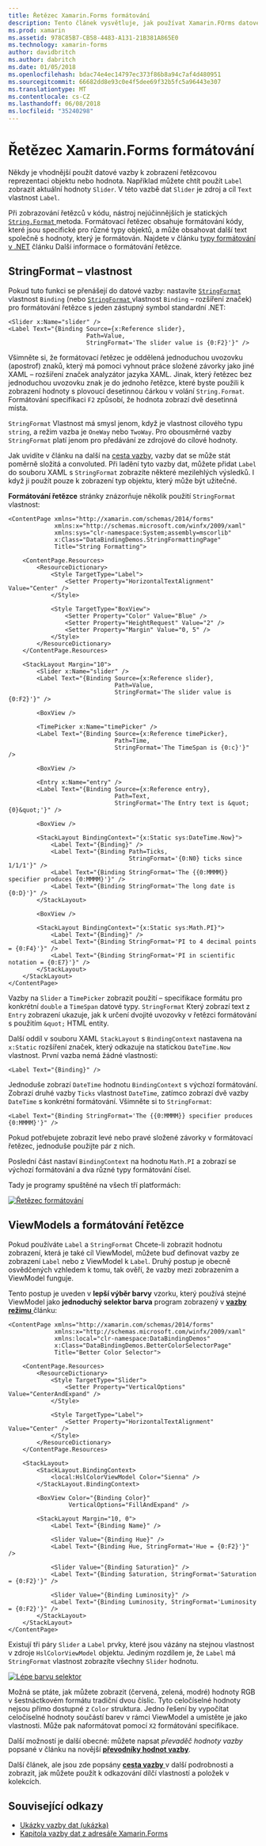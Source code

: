 ```yaml
---
title: Řetězec Xamarin.Forms formátování
description: Tento článek vysvětluje, jak používat Xamarin.FOrms datové vazby k formátování a zobrazení objektů jako řetězce. Toho dosáhnete pomocí nastavení StringFormat – vazby na standardní řetězec formátování .NET s zástupný symbol.
ms.prod: xamarin
ms.assetid: 978C85B7-CB58-4483-A131-21B381A865E0
ms.technology: xamarin-forms
author: davidbritch
ms.author: dabritch
ms.date: 01/05/2018
ms.openlocfilehash: bdac74e4ec14797ec373f86b8a94c7af4d480951
ms.sourcegitcommit: 66682dd8e93c0e4f5dee69f32b5fc5a96443e307
ms.translationtype: MT
ms.contentlocale: cs-CZ
ms.lasthandoff: 06/08/2018
ms.locfileid: "35240298"
---
```

# <a name="xamarinforms-string-formatting"></a>Řetězec Xamarin.Forms formátování

Někdy je vhodnější použít datové vazby k zobrazení řetězcovou reprezentaci objektu nebo hodnota. Například můžete chtít použít `Label` zobrazit aktuální hodnoty `Slider`. V této vazbě dat `Slider` je zdroj a cíl `Text` vlastnost `Label`.

Při zobrazování řetězců v kódu, nástroj nejúčinnějších je statických [ `String.Format` ](https://developer.xamarin.com/api/member/System.String.Format/p/System.String/System.Object/) metoda. Formátovací řetězec obsahuje formátování kódy, které jsou specifické pro různé typy objektů, a může obsahovat další text společně s hodnoty, který je formátován. Najdete v článku [typy formátování v .NET](/dotnet/standard/base-types/formatting-types/) článku Další informace o formátování řetězce.

## <a name="the-stringformat-property"></a>StringFormat – vlastnost

Pokud tuto funkci se přenášejí do datové vazby: nastavíte [ `StringFormat` ](https://developer.xamarin.com/api/property/Xamarin.Forms.BindingBase.StringFormat/) vlastnost `Binding` (nebo [ `StringFormat` ](https://developer.xamarin.com/api/property/Xamarin.Forms.Xaml.BindingExtension.StringFormat/) vlastnost `Binding` – rozšíření značek) pro formátování řetězce s jeden zástupný symbol standardní .NET:

```xaml
<Slider x:Name="slider" />
<Label Text="{Binding Source={x:Reference slider},
                      Path=Value,
                      StringFormat='The slider value is {0:F2}'}" />
```

Všimněte si, že formátovací řetězec je oddělená jednoduchou uvozovku (apostrof) znaků, který má pomoci vyhnout práce složené závorky jako jiné XAML – rozšíření značek analyzátor jazyka XAML. Jinak, který řetězec bez jednoduchou uvozovku znak je do jednoho řetězce, které byste použili k zobrazení hodnoty s plovoucí desetinnou čárkou v volání `String.Format`. Formátování specifikaci `F2` způsobí, že hodnota zobrazí dvě desetinná místa.

`StringFormat` Vlastnost má smysl jenom, když je vlastnost cílového typu `string`, a režim vazba je `OneWay` nebo `TwoWay`. Pro obousměrné vazby `StringFormat` platí jenom pro předávání ze zdrojové do cílové hodnoty.

Jak uvidíte v článku na další na [cesta vazby](binding-path.md), vazby dat se může stát poměrně složitá a convoluted. Při ladění tyto vazby dat, můžete přidat `Label` do souboru XAML s `StringFormat` zobrazíte některé mezilehlých výsledků. I když ji použít pouze k zobrazení typ objektu, který může být užitečné.

**Formátování řetězce** stránky znázorňuje několik použití `StringFormat` vlastnost:

```xaml
<ContentPage xmlns="http://xamarin.com/schemas/2014/forms"
             xmlns:x="http://schemas.microsoft.com/winfx/2009/xaml"
             xmlns:sys="clr-namespace:System;assembly=mscorlib"
             x:Class="DataBindingDemos.StringFormattingPage"
             Title="String Formatting">

    <ContentPage.Resources>
        <ResourceDictionary>
            <Style TargetType="Label">
                <Setter Property="HorizontalTextAlignment" Value="Center" />
            </Style>

            <Style TargetType="BoxView">
                <Setter Property="Color" Value="Blue" />
                <Setter Property="HeightRequest" Value="2" />
                <Setter Property="Margin" Value="0, 5" />
            </Style>
        </ResourceDictionary>
    </ContentPage.Resources>

    <StackLayout Margin="10">
        <Slider x:Name="slider" />
        <Label Text="{Binding Source={x:Reference slider},
                              Path=Value,
                              StringFormat='The slider value is {0:F2}'}" />

        <BoxView />

        <TimePicker x:Name="timePicker" />
        <Label Text="{Binding Source={x:Reference timePicker},
                              Path=Time,
                              StringFormat='The TimeSpan is {0:c}'}" />

        <BoxView />

        <Entry x:Name="entry" />
        <Label Text="{Binding Source={x:Reference entry},
                              Path=Text,
                              StringFormat='The Entry text is &quot;{0}&quot;'}" />

        <BoxView />

        <StackLayout BindingContext="{x:Static sys:DateTime.Now}">
            <Label Text="{Binding}" />
            <Label Text="{Binding Path=Ticks,
                                  StringFormat='{0:N0} ticks since 1/1/1'}" />
            <Label Text="{Binding StringFormat='The {{0:MMMM}} specifier produces {0:MMMM}'}" />
            <Label Text="{Binding StringFormat='The long date is {0:D}'}" />
        </StackLayout>

        <BoxView />

        <StackLayout BindingContext="{x:Static sys:Math.PI}">
            <Label Text="{Binding}" />
            <Label Text="{Binding StringFormat='PI to 4 decimal points = {0:F4}'}" />
            <Label Text="{Binding StringFormat='PI in scientific notation = {0:E7}'}" />
        </StackLayout>
    </StackLayout>
</ContentPage>
```

Vazby na `Slider` a `TimePicker` zobrazit použití – specifikace formátu pro konkrétní `double` a `TimeSpan` datové typy. `StringFormat` Který zobrazí text z `Entry` zobrazení ukazuje, jak k určení dvojité uvozovky v řetězci formátování s použitím `&quot;` HTML entity.

Další oddíl v souboru XAML `StackLayout` s `BindingContext` nastavena na `x:Static` rozšíření značek, který odkazuje na statickou `DateTime.Now` vlastnost. První vazba nemá žádné vlastnosti:

```xaml
<Label Text="{Binding}" />
```

Jednoduše zobrazí `DateTime` hodnotu `BindingContext` s výchozí formátování. Zobrazí druhé vazby `Ticks` vlastnost `DateTime`, zatímco zobrazí dvě vazby `DateTime` s konkrétní formátování. Všimněte si to `StringFormat`:

```xaml
<Label Text="{Binding StringFormat='The {{0:MMMM}} specifier produces {0:MMMM}'}" />
```

Pokud potřebujete zobrazit levé nebo pravé složené závorky v formátovací řetězec, jednoduše použijte pár z nich.

Poslední část nastaví `BindingContext` na hodnotu `Math.PI` a zobrazí se výchozí formátování a dva různé typy formátování čísel.

Tady je programy spuštěné na všech tří platformách:

[![Řetězec formátování](string-formatting-images/stringformatting-small.png "řetězec formátování")](string-formatting-images/stringformatting-large.png#lightbox "řetězec formátování")

## <a name="viewmodels-and-string-formatting"></a>ViewModels a formátování řetězce

Pokud používáte `Label` a `StringFormat` Chcete-li zobrazit hodnotu zobrazení, která je také cíl ViewModel, můžete buď definovat vazby ze zobrazení `Label` nebo z ViewModel k `Label`. Druhý postup je obecně osvědčených vzhledem k tomu, tak ověří, že vazby mezi zobrazením a ViewModel funguje.

Tento postup je uveden v **lepší výběr barvy** vzorku, který používá stejné ViewModel jako **jednoduchý selektor barva** program zobrazený v [ **vazby režimu** ](binding-mode.md) článku:

```xaml
<ContentPage xmlns="http://xamarin.com/schemas/2014/forms"
             xmlns:x="http://schemas.microsoft.com/winfx/2009/xaml"
             xmlns:local="clr-namespace:DataBindingDemos"
             x:Class="DataBindingDemos.BetterColorSelectorPage"
             Title="Better Color Selector">

    <ContentPage.Resources>
        <ResourceDictionary>
            <Style TargetType="Slider">
                <Setter Property="VerticalOptions" Value="CenterAndExpand" />
            </Style>

            <Style TargetType="Label">
                <Setter Property="HorizontalTextAlignment" Value="Center" />
            </Style>
        </ResourceDictionary>
    </ContentPage.Resources>

    <StackLayout>
        <StackLayout.BindingContext>
            <local:HslColorViewModel Color="Sienna" />
        </StackLayout.BindingContext>

        <BoxView Color="{Binding Color}"
                 VerticalOptions="FillAndExpand" />

        <StackLayout Margin="10, 0">
            <Label Text="{Binding Name}" />

            <Slider Value="{Binding Hue}" />
            <Label Text="{Binding Hue, StringFormat='Hue = {0:F2}'}" />

            <Slider Value="{Binding Saturation}" />
            <Label Text="{Binding Saturation, StringFormat='Saturation = {0:F2}'}" />

            <Slider Value="{Binding Luminosity}" />
            <Label Text="{Binding Luminosity, StringFormat='Luminosity = {0:F2}'}" />
        </StackLayout>
    </StackLayout>
</ContentPage>    
```

Existují tři páry `Slider` a `Label` prvky, které jsou vázány na stejnou vlastnost v zdroje `HslColorViewModel` objektu. Jediným rozdílem je, že `Label` má `StringFormat` vlastnost zobrazíte všechny `Slider` hodnotu.

[![Lépe barvu selektor](string-formatting-images/bettercolorselector-small.png "lépe barvu selektor")](string-formatting-images/bettercolorselector-large.png#lightbox "lépe barvu selektor")

Možná se ptáte, jak můžete zobrazit (červená, zelená, modré) hodnoty RGB v šestnáctkovém formátu tradiční dvou číslic. Tyto celočíselné hodnoty nejsou přímo dostupné z `Color` struktura. Jedno řešení by vypočítat celočíselné hodnoty součástí barev v rámci ViewModel a umístěte je jako vlastnosti. Může pak naformátovat pomocí `X2` formátování specifikace.

Další možností je další obecné: můžete napsat *převaděč hodnoty vazby* popsané v článku na novější [ **převodníky hodnot vazby**](converters.md).

Další článek, ale jsou zde popsány [ **cesta vazby** ](binding-path.md) v další podrobnosti a zobrazit, jak můžete použít k odkazování dílčí vlastností a položek v kolekcích.


## <a name="related-links"></a>Související odkazy

- [Ukázky vazby dat (ukázka)](https://developer.xamarin.com/samples/xamarin-forms/DataBindingDemos/)
- [Kapitola vazby dat z adresáře Xamarin.Forms](~/xamarin-forms/creating-mobile-apps-xamarin-forms/summaries/chapter16.md)
